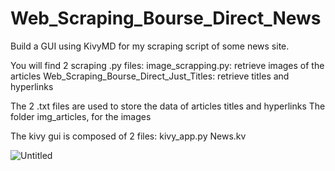 # Web_Scraping_Bourse_Direct_News

Build a GUI using KivyMD for my scraping script of some news site.

You will find 2 scraping .py files:
image_scrapping.py: retrieve images of the articles
Web_Scraping_Bourse_Direct_Just_Titles: retrieve titles and hyperlinks

The 2 .txt files are used to store the data of articles titles and hyperlinks
The folder img_articles, for the images

The kivy gui is composed of 2 files:
kivy_app.py
News.kv



![Untitled](https://user-images.githubusercontent.com/66461774/134502763-3b41a663-dab1-402b-a371-f242eb27d38c.jpg)
